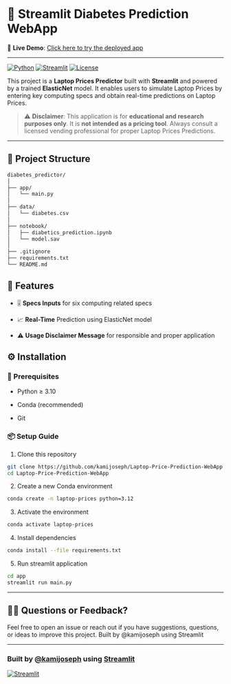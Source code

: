 # 🧠 Streamlit Diabetes Prediction WebApp

🔗 **Live Demo**: [Click here to try the deployed app](https://laptop-price-prediction-webapp-g97dnhzozjo3mpyoibb8sh.streamlit.app/)

---

[![Python](https://img.shields.io/badge/Python-3.10+-blue.svg)](https://www.python.org/)
[![Streamlit](https://img.shields.io/badge/Built%20with-Streamlit-ff4b4b.svg)](https://streamlit.io/)
[![License](https://img.shields.io/badge/License-MIT-lightgrey.svg)](LICENSE)

This project is a **Laptop Prices Predictor** built with **Streamlit** and powered by a trained **ElasticNet** model. It enables users to simulate Laptop Prices by entering key computing specs and obtain real-time predictions on Laptop Prices.

> ⚠️ **Disclaimer**: This application is for **educational and research purposes only**. It is **not intended as a pricing tool**. Always consult a licensed vending professional for proper Laptop Prices Predictions.

---

## 📁 Project Structure
```bash
diabetes_predictor/
│
├── app/
│   └── main.py
│
├── data/
│   └── diabetes.csv
│
├── notebook/
│   ├── diabetics_prediction.ipynb
│   └── model.sav
│
├── .gitignore
├── requirements.txt
└── README.md
````

## 🚀 Features

- 🎚️ **Specs Inputs** for six computing related specs

- 📈 **Real-Time** Prediction using ElasticNet model

- ⚠️ **Usage Disclaimer Message** for responsible and proper application

## ⚙️ Installation
### 🔐 Prerequisites
- Python ≥ 3.10

- Conda (recommended)

- Git

### 📦 Setup Guide
1. Clone this repository
```bash
git clone https://github.com/kamijoseph/Laptop-Price-Prediction-WebApp.git
cd Laptop-Price-Prediction-WebApp
```
2. Create a new Conda environment
```bash
conda create -n laptop-prices python=3.12
```
3. Activate the environment
```bash
conda activate laptop-prices
```
4. Install dependencies
```bash
conda install --file requirements.txt
```
5. Run streamlit application
```bash
cd app
streamlit run main.py
```

---

## 🙋‍♂️ Questions or Feedback?

Feel free to open an issue or reach out if you have suggestions, questions, or ideas to improve this project.
Built by @kamijoseph using Streamlit

---

### Built by [@kamijoseph](https://github.com/kamijoseph) using [Streamlit](https://streamlit.io/)
[![Streamlit](https://static.streamlit.io/badges/streamlit_badge_black_white.svg)](https://laptop-price-prediction-webapp-g97dnhzozjo3mpyoibb8sh.streamlit.app/)

